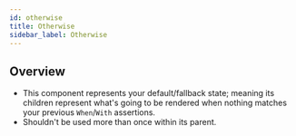 ```yaml
---
id: otherwise
title: Otherwise
sidebar_label: Otherwise
---
```


## Overview

- This component represents your default/fallback state; meaning its children
  represent what's going to be rendered when nothing matches your previous
  `When`/`With` assertions.
- Shouldn't be used more than once within its parent.
